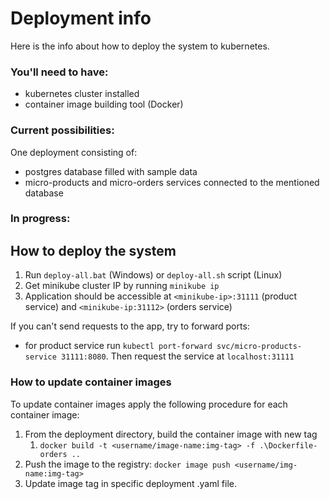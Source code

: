# Deployment info

Here is the info about how to deploy the system to kubernetes.

### You'll need to have:

- kubernetes cluster installed
- container image building tool (Docker)

### Current possibilities:

One deployment consisting of:
- postgres database filled with sample data
- micro-products and micro-orders services connected to the mentioned database

### In progress:


## How to deploy the system

1. Run `deploy-all.bat` (Windows) or `deploy-all.sh` script (Linux)
2. Get minikube cluster IP by running `minikube ip`
3. Application should be accessible at
`<minikube-ip>:31111` (product service) and `<minikube-ip:31112>` (orders service)

If you can't send requests to the app, try to forward ports:
- for product service run `kubectl port-forward svc/micro-products-service 31111:8080`.
Then request the service at `localhost:31111`

### How to update container images

To update container images apply the following procedure for each container image:
1. From the deployment directory, build the container image with new tag
   1. `docker build -t <username/image-name:img-tag> -f .\Dockerfile-orders ..`
2. Push the image to the registry: `docker image push <username/img-name:img-tag>`
3. Update image tag in specific deployment .yaml file.